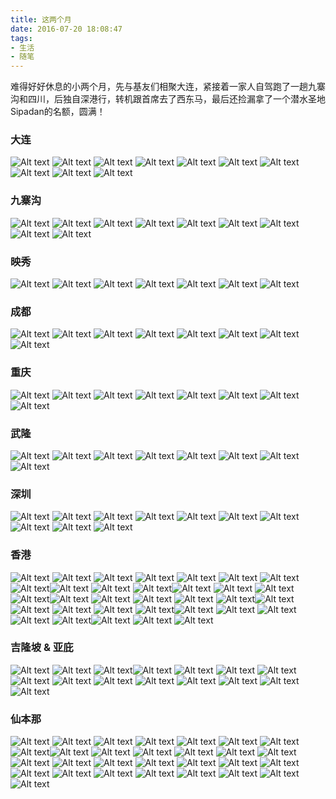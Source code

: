 ```yaml
---
title: 这两个月
date: 2016-07-20 18:08:47
tags:
- 生活
- 随笔
---
```


难得好好休息的小两个月，先与基友们相聚大连，紧接着一家人自驾跑了一趟九寨沟和四川，后独自深港行，转机跟首席去了西东马，最后还捡漏拿了一个潜水圣地Sipadan的名额，圆满！

### 大连
![Alt text](/assets/blogImg/dalian_1.png) ![Alt text](/assets/blogImg/dalian_2.png) ![Alt text](/assets/blogImg/dalian_3.png) ![Alt text](/assets/blogImg/dalian_4.png) ![Alt text](/assets/blogImg/dalian_5.png)
![Alt text](/assets/blogImg/dalian_6.png) ![Alt text](/assets/blogImg/dalian_7.png) ![Alt text](/assets/blogImg/dalian_8.png) ![Alt text](/assets/blogImg/dalian_9.png) ![Alt text](/assets/blogImg/dalian_10.png)

<!-- more -->

### 九寨沟
![Alt text](/assets/blogImg/jiuzhaigou_1.png) ![Alt text](/assets/blogImg/jiuzhaigou_2.png) ![Alt text](/assets/blogImg/jiuzhaigou_3.png) ![Alt text](/assets/blogImg/jiuzhaigou_4.png) ![Alt text](/assets/blogImg/jiuzhaigou_5.png) ![Alt text](/assets/blogImg/jiuzhaigou_6.png) ![Alt text](/assets/blogImg/jiuzhaigou_7.png) ![Alt text](/assets/blogImg/jiuzhaigou_8.png) ![Alt text](/assets/blogImg/jiuzhaigou_9.png)

### 映秀
![Alt text](/assets/blogImg/yingxiu_1.png) ![Alt text](/assets/blogImg/yingxiu_2.png) ![Alt text](/assets/blogImg/yingxiu_3.png) ![Alt text](/assets/blogImg/yingxiu_4.png) ![Alt text](/assets/blogImg/yingxiu_5.png) ![Alt text](/assets/blogImg/yingxiu_6.png) ![Alt text](/assets/blogImg/yingxiu_7.png)

### 成都
![Alt text](/assets/blogImg/chengdu_1.png) ![Alt text](/assets/blogImg/chengdu_2.png) ![Alt text](/assets/blogImg/chengdu_3.png) ![Alt text](/assets/blogImg/chengdu_4.png) ![Alt text](/assets/blogImg/chengdu_5.png) ![Alt text](/assets/blogImg/chengdu_6.png) ![Alt text](/assets/blogImg/chengdu_7.png) ![Alt text](/assets/blogImg/chengdu_8.png)

### 重庆
![Alt text](/assets/blogImg/chongqing_1.png) ![Alt text](/assets/blogImg/chongqing_2.png) ![Alt text](/assets/blogImg/chongqing_3.png) ![Alt text](/assets/blogImg/chongqing_4.png) ![Alt text](/assets/blogImg/chongqing_5.png) ![Alt text](/assets/blogImg/chongqing_6.png) ![Alt text](/assets/blogImg/chongqing_7.png) ![Alt text](/assets/blogImg/chongqing_8.png)

### 武隆
![Alt text](/assets/blogImg/wulong_1.png) ![Alt text](/assets/blogImg/wulong_2.png) ![Alt text](/assets/blogImg/wulong_3.png) ![Alt text](/assets/blogImg/wulong_4.png) ![Alt text](/assets/blogImg/wulong_5.png) ![Alt text](/assets/blogImg/wulong_6.png) ![Alt text](/assets/blogImg/wulong_7.png) ![Alt text](/assets/blogImg/wulong_8.png)

### 深圳
![Alt text](/assets/blogImg/shenzhen_1.png) ![Alt text](/assets/blogImg/shenzhen_2.png) ![Alt text](/assets/blogImg/shenzhen_3.png) ![Alt text](/assets/blogImg/shenzhen_4.png) ![Alt text](/assets/blogImg/shenzhen_5.png) ![Alt text](/assets/blogImg/shenzhen_6.png) ![Alt text](/assets/blogImg/shenzhen_7.png) ![Alt text](/assets/blogImg/shenzhen_8.png) ![Alt text](/assets/blogImg/shenzhen_9.png) ![Alt text](/assets/blogImg/shenzhen_10.png)

### 香港
![Alt text](/assets/blogImg/HongKong_1.png) ![Alt text](/assets/blogImg/HongKong_2.png) ![Alt text](/assets/blogImg/HongKong_3.png) ![Alt text](/assets/blogImg/HongKong_4.png) ![Alt text](/assets/blogImg/HongKong_5.png) ![Alt text](/assets/blogImg/HongKong_6.png) ![Alt text](/assets/blogImg/HongKong_7.png) ![Alt text](/assets/blogImg/HongKong_8.png)![Alt text](/assets/blogImg/HongKong_9.png) ![Alt text](/assets/blogImg/HongKong_10.png) ![Alt text](/assets/blogImg/HongKong_11.png)![Alt text](/assets/blogImg/HongKong_12.png) ![Alt text](/assets/blogImg/HongKong_13.png) ![Alt text](/assets/blogImg/HongKong_14.png) ![Alt text](/assets/blogImg/HongKong_15.png)![Alt text](/assets/blogImg/HongKong_16.png) ![Alt text](/assets/blogImg/HongKong_17.png) ![Alt text](/assets/blogImg/HongKong_18.png) ![Alt text](/assets/blogImg/HongKong_19.png) ![Alt text](/assets/blogImg/HongKong_20.png)![Alt text](/assets/blogImg/HongKong_21.png) ![Alt text](/assets/blogImg/HongKong_22.png) ![Alt text](/assets/blogImg/HongKong_23.png) ![Alt text](/assets/blogImg/HongKong_24.png) ![Alt text](/assets/blogImg/HongKong_25.png)![Alt text](/assets/blogImg/HongKong_26.png) ![Alt text](/assets/blogImg/HongKong_27.png) ![Alt text](/assets/blogImg/HongKong_28.png) ![Alt text](/assets/blogImg/HongKong_29.png) ![Alt text](/assets/blogImg/HongKong_30.png)![Alt text](/assets/blogImg/HongKong_31.png) ![Alt text](/assets/blogImg/HongKong_32.png) ![Alt text](/assets/blogImg/HongKong_33.png)

### 吉隆坡 & 亚庇
![Alt text](/assets/blogImg/KL_1.png) ![Alt text](/assets/blogImg/KL_2.png) ![Alt text](/assets/blogImg/KL_3.png)![Alt text](/assets/blogImg/KL_4.png) ![Alt text](/assets/blogImg/KL_5.png) ![Alt text](/assets/blogImg/KL_6.png) ![Alt text](/assets/blogImg/KL_7.png) ![Alt text](/assets/blogImg/KL_8.png) ![Alt text](/assets/blogImg/KL_9.png) ![Alt text](/assets/blogImg/KL_10.png) ![Alt text](/assets/blogImg/KL_11.png) ![Alt text](/assets/blogImg/KL_12.png) ![Alt text](/assets/blogImg/KL_13.png) ![Alt text](/assets/blogImg/KL_14.png) ![Alt text](/assets/blogImg/KL_15.png)

### 仙本那
![Alt text](/assets/blogImg/Semporna_1.png) ![Alt text](/assets/blogImg/Semporna_2.png) ![Alt text](/assets/blogImg/Semporna_3.png) ![Alt text](/assets/blogImg/Semporna_4.png) ![Alt text](/assets/blogImg/Semporna_5.png) ![Alt text](/assets/blogImg/Semporna_6.png) ![Alt text](/assets/blogImg/Semporna_7.png) ![Alt text](/assets/blogImg/Semporna_8.png)![Alt text](/assets/blogImg/Semporna_9.png) ![Alt text](/assets/blogImg/Semporna_10.png) ![Alt text](/assets/blogImg/Semporna_11.png) ![Alt text](/assets/blogImg/Semporna_12.png) ![Alt text](/assets/blogImg/Semporna_13.png) ![Alt text](/assets/blogImg/Semporna_14.png) ![Alt text](/assets/blogImg/Semporna_15.png) ![Alt text](/assets/blogImg/Semporna_16.png) ![Alt text](/assets/blogImg/Semporna_17.png) ![Alt text](/assets/blogImg/Semporna_18.png) ![Alt text](/assets/blogImg/Semporna_19.png) ![Alt text](/assets/blogImg/Semporna_20.png) ![Alt text](/assets/blogImg/Semporna_21.png) ![Alt text](/assets/blogImg/Semporna_22.png) ![Alt text](/assets/blogImg/Semporna_23.png) ![Alt text](/assets/blogImg/Semporna_24.png) ![Alt text](/assets/blogImg/Semporna_25.png) ![Alt text](/assets/blogImg/Semporna_26.png) ![Alt text](/assets/blogImg/Semporna_27.png) ![Alt text](/assets/blogImg/Semporna_28.png) ![Alt text](/assets/blogImg/Semporna_29.png)


